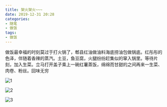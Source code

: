 ```yaml
---
title: 架火架火~~~
date: 2019-12-31 20:28
categories:
- 随笔
- 做饭
tags:
- 做饭
---
```


做饭最幸福的时刻莫过于打火锅了，郫县红油做油料海底捞油包做锅底。红彤彤的色泽，伴随着香辣的蒸汽。土豆，鱼豆腐，火腿纷纷赶集似的窜入锅里。等待片刻，加入生菜。立马打开盖子乘上一碗红薯蒸饭，绵绵而甘甜的之间再来一生菜、肉卷、粉丝。回味无穷

![1](http://feizhufanfan.top:18088/minio/images/blog/20220324235917.png)

![2](http://feizhufanfan.top:18088/minio/images/blog/20220324235934.png)

![3](http://feizhufanfan.top:18088/minio/images/blog/20220325000001.png)
